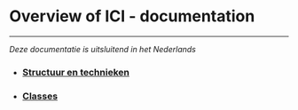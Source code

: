 # Overview of ICI - documentation
***
<em>Deze documentatie is uitsluitend in het Nederlands</em>

- ### [Structuur en technieken](/ici/struct_tech/)
- ### [Classes](/ici/classes/)